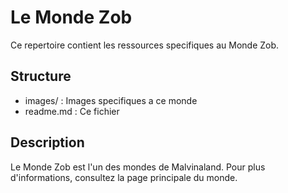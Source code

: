 ﻿# Le Monde Zob

Ce repertoire contient les ressources specifiques au Monde Zob.

## Structure

* images/ : Images specifiques a ce monde
* readme.md : Ce fichier

## Description

Le Monde Zob est l'un des mondes de Malvinaland. Pour plus d'informations, consultez la page principale du monde.
